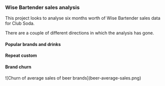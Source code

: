 <h3> Wise Bartender sales analysis </h3>

This project looks to analyse six months worth of Wise Bartender sales data for Club Soda.

There are a couple of different directions in which the analysis has gone.

<h4>Popular brands and drinks</h4>


<h4>Repeat custom</h4>


<h4>Brand churn</h4>
![Churn of average sales of beer brands](beer-average-sales.png)
